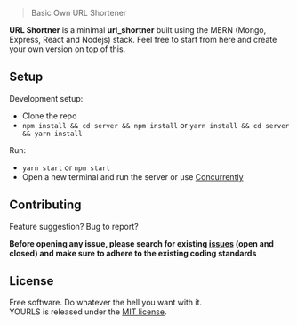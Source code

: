 > Basic Own URL Shortener

**URL Shortner** is a minimal **url_shortner** built using the MERN (Mongo, Express, React and Nodejs) stack. Feel free to start from here and create your own version on top of this.

## Setup

Development setup:
* Clone the repo
* `npm install && cd server && npm install` or `yarn install && cd server && yarn install`

Run:
* `yarn start` or `npm start`
* Open a new terminal and run the server or use [Concurrently](https://www.npmjs.com/package/concurrently)


## Contributing

Feature suggestion? Bug to report?

__Before opening any issue, please search for existing [issues](https://github.com/ishtmeet-singh/url_shortner/issues) (open and closed) and make sure to adhere to the existing coding standards__


## License

Free software. Do whatever the hell you want with it.  
YOURLS is released under the [MIT license](LICENSE).
